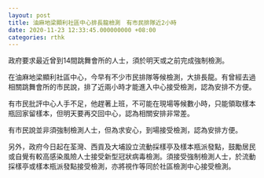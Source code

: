 ```yaml
---
layout: post
title: 油麻地梁顯利社區中心排長龍檢測　有市民排隊近2小時
date: 2020-11-23 12:33:45.000000000 +08:00
categories: rthk
---
```


政府要求最近曾到14間跳舞會所的人士，須於明天或之前完成強制檢測。

在油麻地梁顯利社區中心，今早有不少市民排隊等候檢測，大排長龍。有曾經去過相關跳舞會所的市民說，排了近兩小時才能進入中心接受檢測，認為安排不方便。

有市民批評中心人手不足，他趕著上班，不可能在現場等候數小時，只能領取樣本瓶回家留樣本，但明天要再交回中心，認為相關安排非常差。

有市民說並非須強制檢測人士，但為求安心，到場接受檢測，認為安排方便。

另外，政府今日起在荃灣、西貢及大埔設立流動採樣亭及樣本瓶派發點，鼓勵居民或自覺有較高感染風險人士接受新型冠狀病毒檢測。須接受強制檢測人士，於流動採樣亭或樣本瓶派發點接受檢測，亦將視作等同於社區檢測中心接受檢測。
